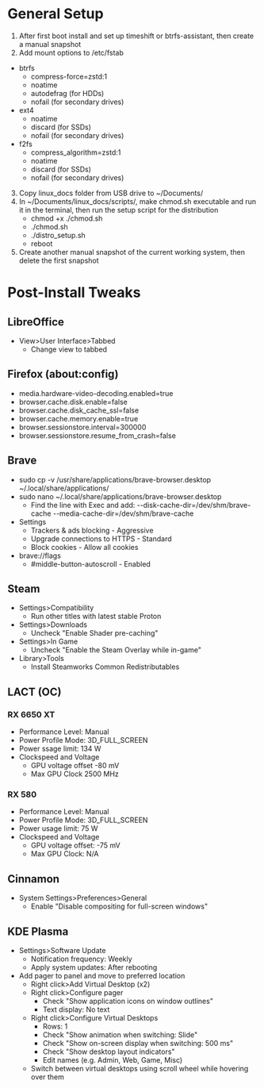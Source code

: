 # General Setup

1. After first boot install and set up timeshift or btrfs-assistant, then create a manual snapshot
2. Add mount options to /etc/fstab
- btrfs
    - compress-force=zstd:1
    - noatime
    - autodefrag (for HDDs)
    - nofail (for secondary drives)
- ext4
    - noatime
    - discard (for SSDs)
    - nofail (for secondary drives)
- f2fs 
    - compress_algorithm=zstd:1
    - noatime
    - discard (for SSDs)
    - nofail (for secondary drives)
3. Copy linux_docs folder from USB drive to ~/Documents/
4. In ~/Documents/linux_docs/scripts/, make chmod.sh executable and run it in the terminal, then run the setup script for the distribution
    - chmod +x ./chmod.sh
    - ./chmod.sh
    - ./distro_setup.sh
    - reboot
5. Create another manual snapshot of the current working system, then delete the first snapshot

# Post-Install Tweaks

## LibreOffice

- View>User Interface>Tabbed
    - Change view to tabbed

## Firefox (about:config)

- media.hardware-video-decoding.enabled=true
- browser.cache.disk.enable=false
- browser.cache.disk_cache_ssl=false
- browser.cache.memory.enable=true
- browser.sessionstore.interval=300000
- browser.sessionstore.resume_from_crash=false
    
## Brave

- sudo cp -v /usr/share/applications/brave-browser.desktop ~/.local/share/applications/
- sudo nano ~/.local/share/applications/brave-browser.desktop
    - Find the line with Exec and add: --disk-cache-dir=/dev/shm/brave-cache --media-cache-dir=/dev/shm/brave-cache
- Settings
    - Trackers & ads blocking - Aggressive
    - Upgrade connections to HTTPS - Standard
    - Block cookies - Allow all cookies
- brave://flags
    - #middle-button-autoscroll - Enabled

## Steam

- Settings>Compatibility
    - Run other titles with latest stable Proton
- Settings>Downloads 
    - Uncheck "Enable Shader pre-caching"
- Settings>In Game
    - Uncheck "Enable the Steam Overlay while in-game"
- Library>Tools
    - Install Steamworks Common Redistributables

## LACT (OC)

### RX 6650 XT

- Performance Level: Manual
- Power Profile Mode: 3D_FULL_SCREEN
- Power ssage limit: 134 W
- Clockspeed and Voltage
    - GPU voltage offset -80 mV
    - Max GPU Clock 2500 MHz

### RX 580

- Performance Level: Manual
- Power Profile Mode: 3D_FULL_SCREEN
- Power usage limit: 75 W
- Clockspeed and Voltage
    - GPU voltage offset: -75 mV
    - Max GPU Clock: N/A

## Cinnamon

- System Settings>Preferences>General
    - Enable "Disable compositing for full-screen windows"

## KDE Plasma

- Settings>Software Update
    - Notification frequency: Weekly
    - Apply system updates: After rebooting
- Add pager to panel and move to preferred location
    - Right click>Add Virtual Desktop (x2)
    - Right click>Configure pager
        - Check "Show application icons on window outlines"
        - Text display: No text
    - Right click>Configure Virtual Desktops
        - Rows: 1
        - Check "Show animation when switching: Slide"
        - Check "Show on-screen display when switching: 500 ms"
        - Check "Show desktop layout indicators"
        - Edit names (e.g. Admin, Web, Game, Misc)
    - Switch between virtual desktops using scroll wheel while hovering over them
